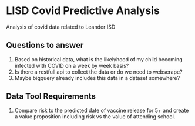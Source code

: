 # LISD Covid Predictive Analysis

Analysis of covid data related to Leander ISD

## Questions to answer

1. Based on historical data, what is the likelyhood of my child becoming infected with COVID on a week by week basis?
1. Is there a restfull api to collect the data or do we need to webscrape?
1. Maybe bigquery already includes this data in a dataset somewhere?

## Data Tool Requirements

1. Compare risk to the predicted date of vaccine release for 5+ and create a value proposition including risk vs the value of attending school.
